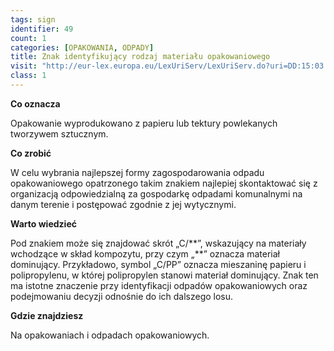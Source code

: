 ```yaml
---
tags: sign
identifier: 49
count: 1
categories: [OPAKOWANIA, ODPADY]
title: Znak identyfikujący rodzaj materiału opakowaniowego
visit: "http://eur-lex.europa.eu/LexUriServ/LexUriServ.do?uri=DD:15:03:31997D0129:PL:PDF"
class: 1
---
```

**Co oznacza**

Opakowanie wyprodukowano z papieru lub tektury powlekanych tworzywem sztucznym.

**Co zrobić**

W celu wybrania najlepszej formy zagospodarowania odpadu opakowaniowego opatrzonego takim znakiem najlepiej skontaktować się z organizacją odpowiedzialną za gospodarkę odpadami komunalnymi na danym terenie i postępować zgodnie z jej wytycznymi.

**Warto wiedzieć**

Pod znakiem może się znajdować skrót „C/\*\*”, wskazujący na materiały wchodzące w skład kompozytu, przy czym „**” oznacza materiał dominujący. Przykładowo, symbol „C/PP” oznacza mieszaninę papieru i polipropylenu, w której polipropylen stanowi materiał dominujący.
Znak ten ma istotne znaczenie przy identyfikacji odpadów opakowaniowych oraz podejmowaniu decyzji odnośnie do ich dalszego losu.

**Gdzie znajdziesz**

Na opakowaniach i odpadach opakowaniowych.

